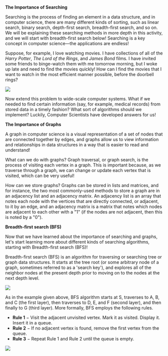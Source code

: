 <!--title={Breadth First Search}-->

<!--concepts={Depth First Search}-->

<!--badges={Algorithmns:15}-->

**The Importance of Searching**

Searching is the process of finding an element in a data structure, and in computer science, there are many different kinds of sorting, such as linear search, binary search, depth-first search, breadth-first search, and so on. We will be explaining these searching methods in more depth in this activity, and we will start with breadth-first search below! Searching is a key concept in computer science—the applications are endless! 

Suppose, for example, I love watching movies. I have collections of all of the *Harry Potter*, *The Lord of the Rings*, and *James Bond* films. I have invited some friends to binge-watch them with me tomorrow morning, but I woke up late and need to find the movies quickly! How can I find the movies that I want to watch in the most efficient manner possible, before the doorbell rings?

![](https://images.pexels.com/photos/1005012/pexels-photo-1005012.jpeg?cs=srgb&dl=harry-potter-book-and-black-headphones-with-trinket-1005012.jpg&fm=jpg)   

Now extend this problem to wide-scale computer systems. What if we needed to find certain information (say, for example, medical records) from stored data in a timely fashion? What sort of algorithms should we implement? Luckily, Computer Scientists have developed answers for us!



**The Importance of Graphs**

A graph in computer science is a visual representation of a set of nodes that are connected together by edges, and graphs allow us to view information and relationships in data structures in a way that is easier to read and understand!

What can we do with graphs? Graph traversal, or graph search, is the process of visiting each vertex in a graph. This is important because, as we traverse through a graph, we can change or update each vertex that is visited, which can be very useful!

How can we store graphs? Graphs can be stored in lists and matrices, and for instance, the two most commonly-used methods to store a graph are in an adjacency list and an adjacency matrix. An adjacency list is an array that notes each node with the vertices that are directly connected, or adjacent, to it by an edge, and an adjacency matrix is a matrix that notes which nodes are adjacent to each other with a "1" (if the nodes are not adjacent, then this is noted by a "0").



**Breadth-first search (BFS)**

Now that we have learned about the importance of searching and graphs, let's start learning more about different kinds of searching algorithms, starting with Breadth-first search (BFS)!

Breadth-first search (BFS) is an algorithm for traversing or searching tree or graph data structures. It starts at the tree root (or some arbitrary node of a graph, sometimes referred to as a 'search key'), and explores all of the neighbor nodes at the present depth prior to moving on to the nodes at the next depth level.

![](https://i.imgur.com/Skjqcqm.jpg)

As in the example given above, BFS algorithm starts at S, traverses to A, B, and C (the first layer), then traverses to D, E, and F (second layer), and then finally to G (third layer). More formally, BFS employs the following rules.

- **Rule 1** − Visit the adjacent unvisited vertex. Mark it as visited. Display it. Insert it in a queue.
- **Rule 2** − If no adjacent vertex is found, remove the first vertex from the queue.
- **Rule 3** − Repeat Rule 1 and Rule 2 until the queue is empty.

![](https://i.imgur.com/fUl7Mnu.png)

